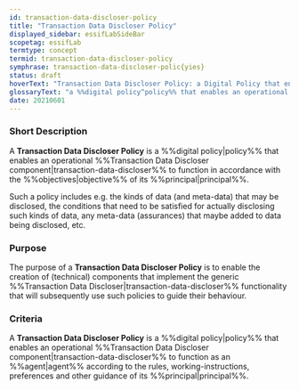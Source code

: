 ```yaml
---
id: transaction-data-discloser-policy
title: "Transaction Data Discloser Policy"
displayed_sidebar: essifLabSideBar
scopetag: essifLab
termtype: concept
termid: transaction-data-discloser-policy
symphrase: transaction-data-discloser-polic{yies}
status: draft
hoverText: "Transaction Data Discloser Policy: a Digital Policy that enables an operational Transaction Data Discloser component to function in accordance with the Objectives of its Principal."
glossaryText: "a %%digital policy^policy%% that enables an operational %%transaction data discloser^transaction-data-discloser%% component to function in accordance with the %%objectives^objective%% of its %%principal^principal%%."
date: 20210601
---
```


### Short Description
A **Transaction Data Discloser Policy** is a %%digital policy|policy%% that enables an operational %%Transaction Data Discloser component|transaction-data-discloser%% to function in accordance with the %%objectives|objective%% of its %%principal|principal%%.

Such a policy includes e.g. the kinds of data (and meta-data) that may be disclosed, the conditions that need to be satisfied for actually disclosing such kinds of data, any meta-data (assurances) that maybe added to data being disclosed, etc.

### Purpose
The purpose of a **Transaction Data Discloser Policy** is to enable the creation of (technical) components that implement the generic %%Transaction Data Discloser|transaction-data-discloser%% functionality that will subsequently use such policies to guide their behaviour.

### Criteria
A **Transaction Data Discloser Policy** is a %%digital policy|policy%% that enables an operational %%Transaction Data Discloser component|transaction-data-discloser%% to function as an %%agent|agent%% according to the rules, working-instructions, preferences and other guidance of its %%principal|principal%%.
